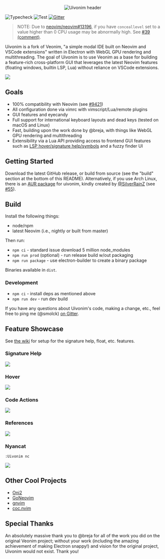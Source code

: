 <p align="center">
	<img src="./art/header.png" alt="Uivonim header"></img>
</p>

![Typecheck](https://github.com/smolck/uivonim/workflows/Typecheck/badge.svg) ![Test](https://github.com/smolck/uivonim/workflows/Test/badge.svg) [![Gitter](https://badges.gitter.im/uivonim/community.svg)](https://gitter.im/uivonim/community?utm_source=badge&utm_medium=badge&utm_campaign=pr-badge)

> NOTE: Due to [neovim/neovim#13196](https://github.com/neovim/neovim/issues/13196), if you have `conceallevel` set to a value higher than 0 CPU usage may be abnormally high. See [#39 (comment)](https://github.com/smolck/uivonim/issues/39#issuecomment-719816263).

Uivonim is a fork of Veonim,
"a simple modal IDE built on Neovim and VSCode extensions" written in Electron with WebGL GPU
rendering and multithreading. The goal of
Uivonim is to use Veonim as a base for building a feature-rich cross-platform GUI
that leverages the latest Neovim features (floating windows, builtin LSP, Lua)
without reliance on VSCode extensions.

![](./screenshots/main.png)

## Goals

- 100% compatibility with Neovim (see [#9421](https://github.com/neovim/neovim/issues/9421))
- All configuration done via vimrc with vimscript/Lua/remote plugins
- GUI features and eyecandy
- Full support for international keyboard layouts and dead keys (tested on macOS and Linux)
- Fast, building upon the work done by @breja, with things like WebGL GPU
  rendering and multithreading
- Extensibility via a Lua API providing access to frontend GUI features such as
  [LSP hover/signature help/symbols](https://github.com/smolck/uivonim/wiki/Builtin-LSP) and a fuzzy finder UI

## Getting Started

Download the latest GitHub release, or build from source (see the "build" section at the bottom of this README). Alternatively,
if you use Arch Linux, there is an [AUR package](https://aur.archlinux.org/packages/uivonim-git/) for uivonim, kindly created
by [@SilverRainZ](https://github.com/SilverRainZ) (see [#55](https://github.com/smolck/uivonim/issues/55)).

## Build

Install the following things:

- node/npm
- latest Neovim (i.e., nightly or built from master)

Then run:

- `npm ci` - standard issue download 5 million node_modules
- `npm run prod` (optional) - run release build w/out packaging
- `npm run package` - use electron-builder to create a binary package

Binaries available in `dist`.

### Development

- `npm ci` - install deps as mentioned above
- `npm run dev` - run dev build

If you have any questions about Uivonim's code, making a change, etc., feel free to ping me (@smolck)
[on Gitter](https://gitter.im/uivonim/community).

## Feature Showcase

See [the wiki](https://github.com/smolck/uivonim/wiki/Builtin-LSP) for setup for
the signature help, float, etc. features.

### Signature Help

![](screenshots/signature_help.png)

### Hover

![](screenshots/hover.png)

### Code Actions

![](screenshots/code_action.png)

### References

![](screenshots/references.png)

### Nyancat

`:Uivonim nc`

![](screenshots/nyancat.png)

## Other Cool Projects

- [Oni2](https://github.com/onivim/oni2)
- [GoNeovim](https://github.com/akiyosi/goneovim)
- [gnvim](https://github.com/vhakulinen/gnvim)
- [coc.nvim](https://github.com/neoclide/coc.nvim)

## Special Thanks

An absolutely massive thank you to @breja for all
of the work you did on the original Veonim project; without your work
(including the amazing achievement of making Electron snappy!) and vision
for the original project, Uivonim would not exist. Thank you!
